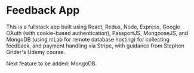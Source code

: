 # Feedback App

This is a fullstack app built using React, Redux, Node, Express, Google OAuth (with cookie-based authentication), PassportJS, MongooseJS, and MongoDB (using mLab for remote database hosting) for collecting feedback, and payment handling via Stripe, with guidance from Stephen Grider's Udemy course.

Next feature to be added: MongoDB.